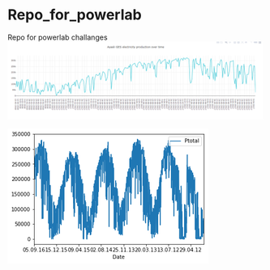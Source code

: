 # Repo_for_powerlab
Repo for powerlab challanges
![My image](https://github.com/nailtosun/Repo_for_powerlab/blob/master/readme.PNG)

![My image](https://github.com/nailtosun/Repo_for_powerlab/blob/master/bigimage.png)
